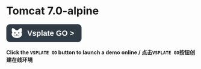 # Tomcat 7.0-alpine

<a href="https://www.vsplate.com/?docker-compose=https://github.com/vsplate/dcenvs/tomcat/7.0-alpine"><img alt="VSPLATE GO" src="https://raw.githubusercontent.com/vsplate/images/master/vsgo_btn.png" width="200px"></a>

**Click the `VSPLATE GO` button to launch a demo online / 点击`VSPLATE GO`按钮创建在线环境**